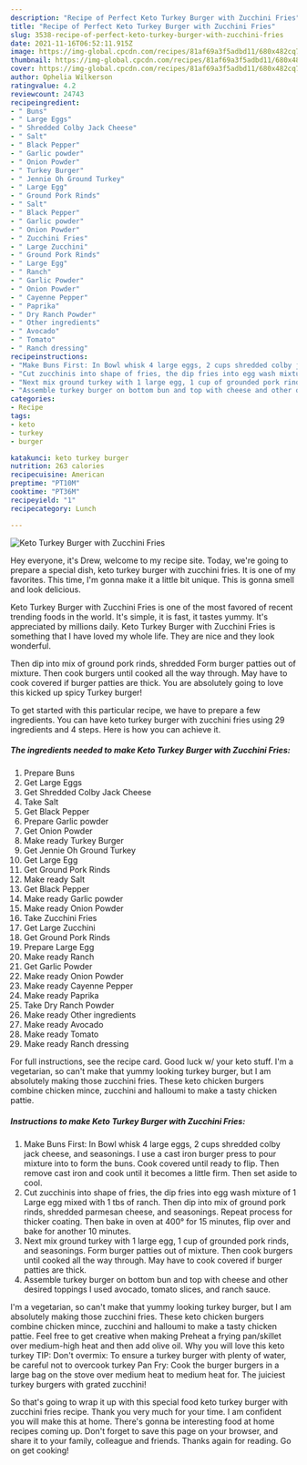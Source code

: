 ```yaml
---
description: "Recipe of Perfect Keto Turkey Burger with Zucchini Fries"
title: "Recipe of Perfect Keto Turkey Burger with Zucchini Fries"
slug: 3538-recipe-of-perfect-keto-turkey-burger-with-zucchini-fries
date: 2021-11-16T06:52:11.915Z
image: https://img-global.cpcdn.com/recipes/81af69a3f5adbd11/680x482cq70/keto-turkey-burger-with-zucchini-fries-recipe-main-photo.jpg
thumbnail: https://img-global.cpcdn.com/recipes/81af69a3f5adbd11/680x482cq70/keto-turkey-burger-with-zucchini-fries-recipe-main-photo.jpg
cover: https://img-global.cpcdn.com/recipes/81af69a3f5adbd11/680x482cq70/keto-turkey-burger-with-zucchini-fries-recipe-main-photo.jpg
author: Ophelia Wilkerson
ratingvalue: 4.2
reviewcount: 24743
recipeingredient:
- " Buns"
- " Large Eggs"
- " Shredded Colby Jack Cheese"
- " Salt"
- " Black Pepper"
- " Garlic powder"
- " Onion Powder"
- " Turkey Burger"
- " Jennie Oh Ground Turkey"
- " Large Egg"
- " Ground Pork Rinds"
- " Salt"
- " Black Pepper"
- " Garlic powder"
- " Onion Powder"
- " Zucchini Fries"
- " Large Zucchini"
- " Ground Pork Rinds"
- " Large Egg"
- " Ranch"
- " Garlic Powder"
- " Onion Powder"
- " Cayenne Pepper"
- " Paprika"
- " Dry Ranch Powder"
- " Other ingredients"
- " Avocado"
- " Tomato"
- " Ranch dressing"
recipeinstructions:
- "Make Buns First: In Bowl whisk 4 large eggs, 2 cups shredded colby jack cheese, and seasonings. I use a cast iron burger press to pour mixture into to form the buns. Cook covered until ready to flip. Then remove cast iron and cook until it becomes a little firm. Then set aside to cool."
- "Cut zucchinis into shape of fries, the dip fries into egg wash mixture of 1 Large egg mixed with 1 tbs of ranch. Then dip into mix of ground pork rinds, shredded parmesan cheese, and seasonings. Repeat process for thicker coating. Then bake in oven at 400° for 15 minutes, flip over and bake for another 10 minutes."
- "Next mix ground turkey with 1 large egg, 1 cup of grounded pork rinds, and seasonings. Form burger patties out of mixture. Then cook burgers until cooked all the way through. May have to cook covered if burger patties are thick."
- "Assemble turkey burger on bottom bun and top with cheese and other desired toppings I used avocado, tomato slices, and ranch sauce."
categories:
- Recipe
tags:
- keto
- turkey
- burger

katakunci: keto turkey burger 
nutrition: 263 calories
recipecuisine: American
preptime: "PT10M"
cooktime: "PT36M"
recipeyield: "1"
recipecategory: Lunch

---
```



![Keto Turkey Burger with Zucchini Fries](https://img-global.cpcdn.com/recipes/81af69a3f5adbd11/680x482cq70/keto-turkey-burger-with-zucchini-fries-recipe-main-photo.jpg)

Hey everyone, it's Drew, welcome to my recipe site. Today, we're going to prepare a special dish, keto turkey burger with zucchini fries. It is one of my favorites. This time, I'm gonna make it a little bit unique. This is gonna smell and look delicious.

Keto Turkey Burger with Zucchini Fries is one of the most favored of recent trending foods in the world. It's simple, it is fast, it tastes yummy. It's appreciated by millions daily. Keto Turkey Burger with Zucchini Fries is something that I have loved my whole life. They are nice and they look wonderful.

Then dip into mix of ground pork rinds, shredded Form burger patties out of mixture. Then cook burgers until cooked all the way through. May have to cook covered if burger patties are thick. You are absolutely going to love this kicked up spicy Turkey burger!


To get started with this particular recipe, we have to prepare a few ingredients. You can have keto turkey burger with zucchini fries using 29 ingredients and 4 steps. Here is how you can achieve it.

<!--inarticleads1-->

##### The ingredients needed to make Keto Turkey Burger with Zucchini Fries:

1. Prepare  Buns
1. Get  Large Eggs
1. Get  Shredded Colby Jack Cheese
1. Take  Salt
1. Get  Black Pepper
1. Prepare  Garlic powder
1. Get  Onion Powder
1. Make ready  Turkey Burger
1. Get  Jennie Oh Ground Turkey
1. Get  Large Egg
1. Get  Ground Pork Rinds
1. Make ready  Salt
1. Get  Black Pepper
1. Make ready  Garlic powder
1. Make ready  Onion Powder
1. Take  Zucchini Fries
1. Get  Large Zucchini
1. Get  Ground Pork Rinds
1. Prepare  Large Egg
1. Make ready  Ranch
1. Get  Garlic Powder
1. Make ready  Onion Powder
1. Make ready  Cayenne Pepper
1. Make ready  Paprika
1. Take  Dry Ranch Powder
1. Make ready  Other ingredients
1. Make ready  Avocado
1. Make ready  Tomato
1. Make ready  Ranch dressing


For full instructions, see the recipe card. Good luck w/ your keto stuff. I&#39;m a vegetarian, so can&#39;t make that yummy looking turkey burger, but I am absolutely making those zucchini fries. These keto chicken burgers combine chicken mince, zucchini and halloumi to make a tasty chicken pattie. 

<!--inarticleads2-->

##### Instructions to make Keto Turkey Burger with Zucchini Fries:

1. Make Buns First: In Bowl whisk 4 large eggs, 2 cups shredded colby jack cheese, and seasonings. I use a cast iron burger press to pour mixture into to form the buns. Cook covered until ready to flip. Then remove cast iron and cook until it becomes a little firm. Then set aside to cool.
1. Cut zucchinis into shape of fries, the dip fries into egg wash mixture of 1 Large egg mixed with 1 tbs of ranch. Then dip into mix of ground pork rinds, shredded parmesan cheese, and seasonings. Repeat process for thicker coating. Then bake in oven at 400° for 15 minutes, flip over and bake for another 10 minutes.
1. Next mix ground turkey with 1 large egg, 1 cup of grounded pork rinds, and seasonings. Form burger patties out of mixture. Then cook burgers until cooked all the way through. May have to cook covered if burger patties are thick.
1. Assemble turkey burger on bottom bun and top with cheese and other desired toppings I used avocado, tomato slices, and ranch sauce.


I&#39;m a vegetarian, so can&#39;t make that yummy looking turkey burger, but I am absolutely making those zucchini fries. These keto chicken burgers combine chicken mince, zucchini and halloumi to make a tasty chicken pattie. Feel free to get creative when making Preheat a frying pan/skillet over medium-high heat and then add olive oil. Why you will love this keto turkey TIP: Don&#39;t overmix: To ensure a turkey burger with plenty of water, be careful not to overcook turkey Pan Fry: Cook the burger burgers in a large bag on the stove over medium heat to medium heat for. The juiciest turkey burgers with grated zucchini! 

So that's going to wrap it up with this special food keto turkey burger with zucchini fries recipe. Thank you very much for your time. I am confident you will make this at home. There's gonna be interesting food at home recipes coming up. Don't forget to save this page on your browser, and share it to your family, colleague and friends. Thanks again for reading. Go on get cooking!
